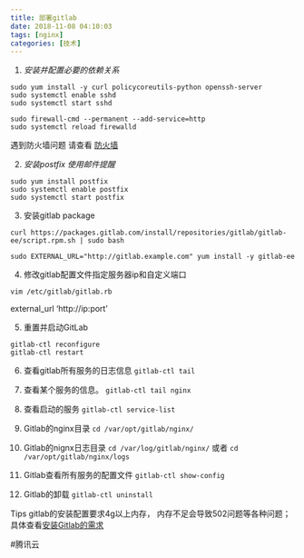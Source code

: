 ```yaml
---
title: 部署gitlab
date: 2018-11-08 04:10:03
tags: [nginx]
categories: [技术]
---
```


1. *安装并配置必要的依赖关系*
```
sudo yum install -y curl policycoreutils-python openssh-server
sudo systemctl enable sshd
sudo systemctl start sshd

sudo firewall-cmd --permanent --add-service=http
sudo systemctl reload firewalld
```
遇到防火墙问题 请查看 [防火墙](bear://x-callback-url/open-note?id=80C6CFE2-E743-4ECD-B456-48EE717EAAB8-9737-0000263F7A44DAAC)

2. *安装postfix 使用邮件提醒*
```
sudo yum install postfix
sudo systemctl enable postfix
sudo systemctl start postfix

```

3. 安装gitlab package
```
curl https://packages.gitlab.com/install/repositories/gitlab/gitlab-ee/script.rpm.sh | sudo bash

sudo EXTERNAL_URL="http://gitlab.example.com" yum install -y gitlab-ee

```

4. 修改gitlab配置文件指定服务器ip和自定义端口
```
vim /etc/gitlab/gitlab.rb
```
external_url ‘http://ip:port’

5. 重置并启动GitLab
```
gitlab-ctl reconfigure
gitlab-ctl restart
```

6. 查看gitlab所有服务的日志信息
`gitlab-ctl tail`

7. 查看某个服务的信息。
`gitlab-ctl tail nginx`

8. 查看启动的服务
`gitlab-ctl service-list`

9. Gitlab的nginx目录
`cd /var/opt/gitlab/nginx/`

11. Gitlab的nignx日志目录
`cd /var/log/gitlab/nginx/`
或者
`cd /var/opt/gitlab/nginx/logs`

12. Gitlab查看所有服务的配置文件
`gitlab-ctl show-config`

13. Gitlab的卸载
`gitlab-ctl uninstall`

Tips
	gitlab的安装配置要求4g以上内存， 内存不足会导致502问题等各种问题； 具体查看[安装Gitlab的需求](https://docs.gitlab.com.cn/ce/install/requirements.html#memory)


#腾讯云